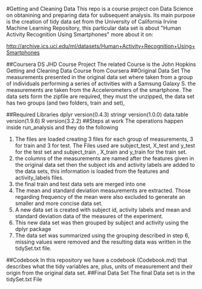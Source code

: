 #Getting and Cleaning Data
This repo is a course project con Data Science on obtanining and preparing data for
subsequent analysis. Its main purpose is the creation of tidy data set from the 
University of California Irvine Machine Learning Repository, this particular data set
is about "Human Activity Recognition Using Smartphones" more about it on:

http://archive.ics.uci.edu/ml/datasets/Human+Activity+Recognition+Using+Smartphones

##Coursera DS JHD Course Project
The related Course is the John Hopkins Getting and Cleaning Data Course from Coursera
##Original Data Set
The measurements presented in the original data set where taken from a group of individuals performing a series of activities with a Samsung Galaxy S. the measurements are taken from the Accelerometers of the smartphone. The data sets form the zipfile are required, they must the unzipped, the data set has two groups (and two folders, train and set), 

##Required Libraries
dplyr version(0.4.3)
stringr version(1.0.0)
data.table version(1.9.6)
R version(3.2.2)
##Steps at work
The operations happen inside run_analysis and they do the following 
1. The files are loaded creating 3 files for each group of measurements, 3 for train and 3 for test. The Files used are subject_test, X_test and y_test for the test set and subject_train , X_train and y_train for the train set.
1. the columns of the measurements are named after the features given in the original data set then the subject ids and activity labels are added to the data sets, this information is loaded from the features and activity_labels files.
1. the final train and test data sets are merged into one
1. The mean and standard deviation measurements are extracted. Those regarding frequency of the mean were also excluded to generate an smaller and more concise data set.
1. A new data set is created with subject id, activity labels and mean and standard deviation data of the measures of the experiment. 
1. This new data set was then grouped by subject and activity using the dplyr package
1. The data set was summarized using the grouping described in step 6, missing values were removed and the resulting data was written in the tidySet.txt file.

##Codebook
In this repository we have a codebook (Codebook.md) that describes what the tidy variables are, plus, units of measurement and their origin from the original data set.
##Final Data Set
The final Data set is in the tidySet.txt File
